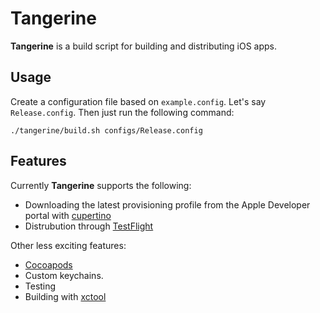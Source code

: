 # Tangerine

**Tangerine** is a build script for building and distributing iOS apps.

## Usage

Create a configuration file based on `example.config`. Let's say `Release.config`.
Then just run the following command:

	./tangerine/build.sh configs/Release.config

## Features

Currently **Tangerine** supports the following:

* Downloading the latest provisioning profile from the Apple Developer portal with [cupertino](http://)
* Distrubution through [TestFlight](http://)

Other less exciting features:

* [Cocoapods](http://)
* Custom keychains.
* Testing
* Building with [xctool](http://)